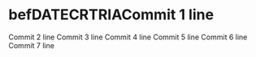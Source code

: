 # befDATECRTRIACommit 1 line
Commit 2 line
Commit 3 line
Commit 4 line
Commit 5 line
Commit 6 line
Commit 7 line
